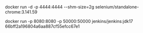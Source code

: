 docker run -d -p 4444:4444 --shm-size=2g selenium/standalone-chrome:3.141.59


docker run -p 8080:8080 -p 50000:50000 jenkins/jenkins:jdk17
66bff2a196804a6aa887cf55efcc67e1